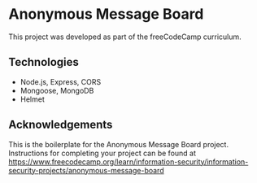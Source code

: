 # Anonymous Message Board

This project was developed as part of the freeCodeCamp curriculum.

## Technologies
- Node.js, Express, CORS
- Mongoose, MongoDB
- Helmet

## Acknowledgements

This is the boilerplate for the Anonymous Message Board project. Instructions for completing your project can be found at https://www.freecodecamp.org/learn/information-security/information-security-projects/anonymous-message-board
